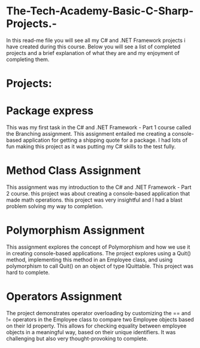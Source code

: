 # The-Tech-Academy-Basic-C-Sharp-Projects.-
In this read-me file you will see all my C# and .NET Framework projects i have created during this course. Below you will see a list of completed projects and a brief explanation of what they are and my enjoyment of completing them.


# Projects:

# Package express
This was my first task in the C# and .NET Framework - Part 1 course called the Branching assignment. This assignment entailed me creating a console-based application for getting a shipping quote for a package. I had lots of fun making this project as it was putting my C# skills to the test fully.

# Method Class Assignment
This assignment was my introduction to the C# and .NET Framework - Part 2 course. this project was about creating a console-based application that made math operations. this project was very insightful and I had a blast problem solving my way to completion.

# Polymorphism Assignment
This assignment explores the concept of Polymorphism and how we use it in creating console-based applications. The project explores using a  Quit() method, implementing this method in an Employee class, and using polymorphism to call Quit() on an object of type IQuittable. This project was hard to complete.

# Operators Assignment
The project demonstrates operator overloading by customizing the == and != operators in the Employee class to compare two Employee objects based on their Id property. This allows for checking equality between employee objects in a meaningful way, based on their unique identifiers. It was challenging but also very thought-provoking to complete.
